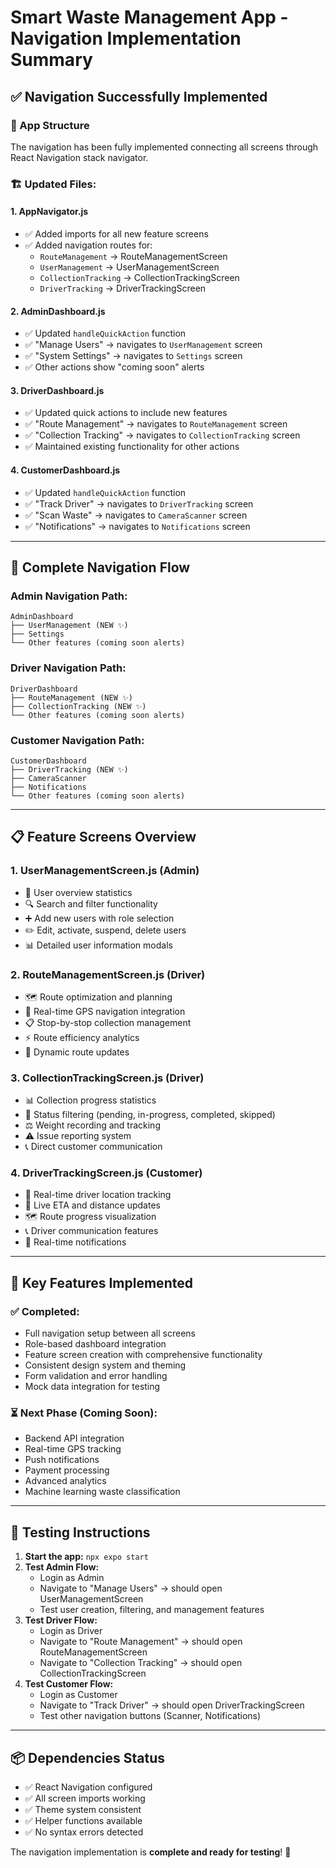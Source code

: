 # Smart Waste Management App - Navigation Implementation Summary

## ✅ **Navigation Successfully Implemented**

### **📱 App Structure**

The navigation has been fully implemented connecting all screens through React Navigation stack navigator.

### **🏗️ Updated Files:**

#### **1. AppNavigator.js**

- ✅ Added imports for all new feature screens
- ✅ Added navigation routes for:
  - `RouteManagement` → RouteManagementScreen
  - `UserManagement` → UserManagementScreen
  - `CollectionTracking` → CollectionTrackingScreen
  - `DriverTracking` → DriverTrackingScreen

#### **2. AdminDashboard.js**

- ✅ Updated `handleQuickAction` function
- ✅ "Manage Users" → navigates to `UserManagement` screen
- ✅ "System Settings" → navigates to `Settings` screen
- ✅ Other actions show "coming soon" alerts

#### **3. DriverDashboard.js**

- ✅ Updated quick actions to include new features
- ✅ "Route Management" → navigates to `RouteManagement` screen
- ✅ "Collection Tracking" → navigates to `CollectionTracking` screen
- ✅ Maintained existing functionality for other actions

#### **4. CustomerDashboard.js**

- ✅ Updated `handleQuickAction` function
- ✅ "Track Driver" → navigates to `DriverTracking` screen
- ✅ "Scan Waste" → navigates to `CameraScanner` screen
- ✅ "Notifications" → navigates to `Notifications` screen

---

## 🚀 **Complete Navigation Flow**

### **Admin Navigation Path:**

```
AdminDashboard
├── UserManagement (NEW ✨)
├── Settings
└── Other features (coming soon alerts)
```

### **Driver Navigation Path:**

```
DriverDashboard
├── RouteManagement (NEW ✨)
├── CollectionTracking (NEW ✨)
└── Other features (coming soon alerts)
```

### **Customer Navigation Path:**

```
CustomerDashboard
├── DriverTracking (NEW ✨)
├── CameraScanner
├── Notifications
└── Other features (coming soon alerts)
```

---

## 📋 **Feature Screens Overview**

### **1. UserManagementScreen.js** (Admin)

- 👥 User overview statistics
- 🔍 Search and filter functionality
- ➕ Add new users with role selection
- ✏️ Edit, activate, suspend, delete users
- 📊 Detailed user information modals

### **2. RouteManagementScreen.js** (Driver)

- 🗺️ Route optimization and planning
- 📍 Real-time GPS navigation integration
- 📋 Stop-by-stop collection management
- ⚡ Route efficiency analytics
- 🔄 Dynamic route updates

### **3. CollectionTrackingScreen.js** (Driver)

- 📊 Collection progress statistics
- 🎯 Status filtering (pending, in-progress, completed, skipped)
- ⚖️ Weight recording and tracking
- ⚠️ Issue reporting system
- 📞 Direct customer communication

### **4. DriverTrackingScreen.js** (Customer)

- 🚛 Real-time driver location tracking
- 📍 Live ETA and distance updates
- 🗺️ Route progress visualization
- 📞 Driver communication features
- 🔔 Real-time notifications

---

## 🎯 **Key Features Implemented**

### **✅ Completed:**

- Full navigation setup between all screens
- Role-based dashboard integration
- Feature screen creation with comprehensive functionality
- Consistent design system and theming
- Form validation and error handling
- Mock data integration for testing

### **⏳ Next Phase (Coming Soon):**

- Backend API integration
- Real-time GPS tracking
- Push notifications
- Payment processing
- Advanced analytics
- Machine learning waste classification

---

## 🧪 **Testing Instructions**

1. **Start the app:** `npx expo start`
2. **Test Admin Flow:**
   - Login as Admin
   - Navigate to "Manage Users" → should open UserManagementScreen
   - Test user creation, filtering, and management features
3. **Test Driver Flow:**
   - Login as Driver
   - Navigate to "Route Management" → should open RouteManagementScreen
   - Navigate to "Collection Tracking" → should open CollectionTrackingScreen
4. **Test Customer Flow:**
   - Login as Customer
   - Navigate to "Track Driver" → should open DriverTrackingScreen
   - Test other navigation buttons (Scanner, Notifications)

---

## 📦 **Dependencies Status**

- ✅ React Navigation configured
- ✅ All screen imports working
- ✅ Theme system consistent
- ✅ Helper functions available
- ✅ No syntax errors detected

The navigation implementation is **complete and ready for testing**! 🎉
